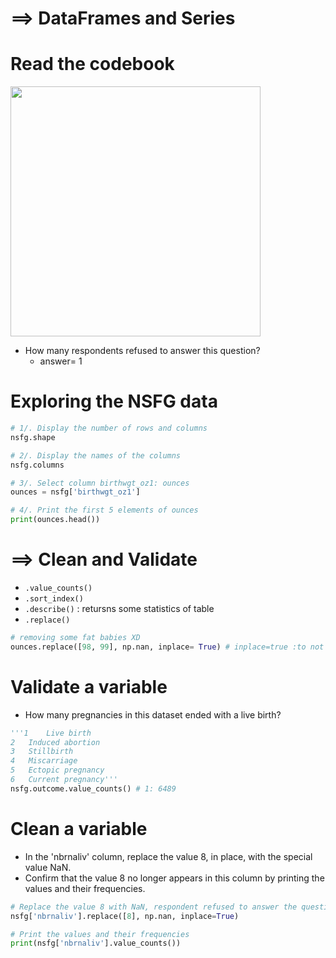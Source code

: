 # ==> DataFrames and Series
# Read the codebook
<img src="https://user-images.githubusercontent.com/51888893/211050478-b41bcc65-72d0-4db5-8dbe-007e2f5682b4.png" width=400px>

- How many respondents refused to answer this question?
  + answer= 1
# Exploring the NSFG data
```py
# 1/. Display the number of rows and columns
nsfg.shape

# 2/. Display the names of the columns
nsfg.columns

# 3/. Select column birthwgt_oz1: ounces
ounces = nsfg['birthwgt_oz1']

# 4/. Print the first 5 elements of ounces
print(ounces.head())
```
# ==> Clean and Validate
- `.value_counts()`
- `.sort_index()`
- `.describe()` : retursns some statistics of table
- `.replace()`
```py
# removing some fat babies XD
ounces.replace([98, 99], np.nan, inplace= True) # inplace=true :to not create new col
```
# Validate a variable
- How many pregnancies in this dataset ended with a live birth?
```py
'''1	Live birth
2	Induced abortion
3	Stillbirth
4	Miscarriage
5	Ectopic pregnancy
6	Current pregnancy'''
nsfg.outcome.value_counts() # 1: 6489
```
# Clean a variable
- In the 'nbrnaliv' column, replace the value 8, in place, with the special value NaN.
- Confirm that the value 8 no longer appears in this column by printing the values and their frequencies.
```py
# Replace the value 8 with NaN, respondent refused to answer the question.
nsfg['nbrnaliv'].replace([8], np.nan, inplace=True)

# Print the values and their frequencies
print(nsfg['nbrnaliv'].value_counts())
```
